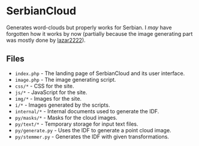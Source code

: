 # SerbianCloud
Generates word-clouds but properly works for Serbian. I *may* have forgotten how it works by now (partially because the image generating part was mostly done by [lazar2222](https://github.com/lazar2222)).

## Files
- `index.php` - The landing page of SerbianCloud and its user interface.
- `image.php` - The image generating script.
- `css/*` - CSS for the site.
- `js/*` - JavaScript for the site.
- `img/*` - Images for the site.
- `i/*` - Images generated by the scripts.
- `internal/*` - Internal documents used to generate the IDF.
- `py/masks/*` - Masks for the cloud images.
- `py/text/*` - Temporary storage for input text files.
- `py/generate.py` - Uses the IDF to generate a point cloud image.
- `py/stemmer.py` - Generates the IDF with given transformations.

